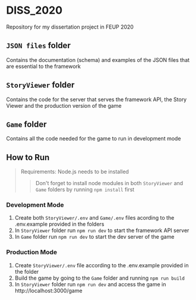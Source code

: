 # DISS_2020

Repository for my dissertation project in FEUP 2020

## `JSON files` folder
Contains the documentation (schema) and examples of the JSON files that are essential to the framework

## `StoryViewer` folder
Contains the code for the server that serves the framework API, the Story Viewer and the production version of the game

## `Game` folder
Contains all the code needed for the game to run in development mode

## How to Run
> Requirements: Node.js needs to be installed
>> Don't forget to install node modules in both `StoryViewer` and `Game` folders by running `npm install` first

### Development Mode
1. Create both `StoryViewer/.env` and `Game/.env` files acording to the .env.example provided in the folders
2. In `StoryViewer` folder run `npm run dev` to start the framework API server
3. In `Game` folder run `npm run dev` to start the dev server of the game

### Production Mode
1. Create `StoryViewer/.env` file according to the .env.example provided in the folder
2. Build the game by going to the `Game` folder and running `npm run build`
3. In `StoryViewer` folder run `npm run dev` and access the game in http://localhost:3000/game
